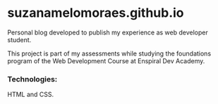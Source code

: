 # suzanamelomoraes.github.io

Personal blog developed to publish my experience as web developer student. 

This project is part of my assessments while studying the foundations program of the Web Development Course at Enspiral Dev Academy.

### Technologies:

HTML and CSS.
